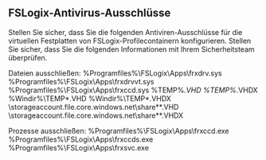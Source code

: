 ## FSLogix-Antivirus-Ausschlüsse
Stellen Sie sicher, dass Sie die folgenden Antiviren-Ausschlüsse für die virtuellen Festplatten von FSLogix-Profilecontainern konfigurieren. Stellen Sie sicher, dass Sie die folgenden Informationen mit Ihrem Sicherheitsteam überprüfen.

Dateien ausschließen:
%Programfiles%\FSLogix\Apps\frxdrv.sys
%Programfiles%\FSLogix\Apps\frxdrvvt.sys
%Programfiles%\FSLogix\Apps\frxccd.sys
%TEMP%*.VHD
%TEMP%*.VHDX
%Windir%\TEMP*.VHD
%Windir%\TEMP*.VHDX
\\storageaccount.file.core.windows.net\share**.VHD
\\storageaccount.file.core.windows.net\share**.VHDX

Prozesse ausschließen:
%Programfiles%\FSLogix\Apps\frxccd.exe
%Programfiles%\FSLogix\Apps\frxccds.exe
%Programfiles%\FSLogix\Apps\frxsvc.exe
